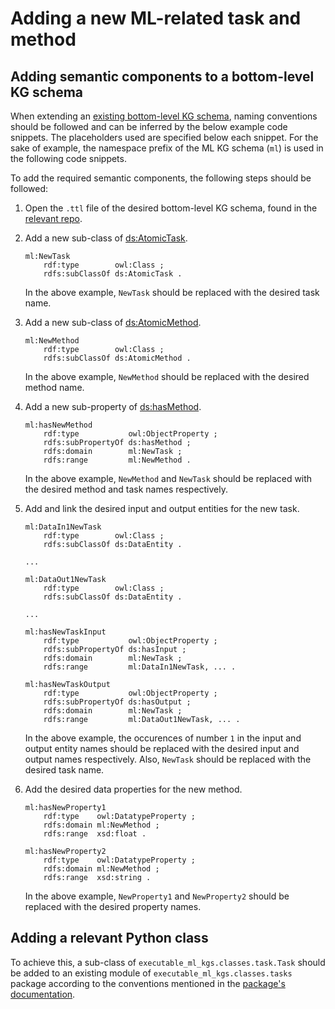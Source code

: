 <!-- markdownlint-disable MD046 -->

# Adding a new ML-related task and method

## Adding semantic components to a bottom-level KG schema
When extending an [existing bottom-level KG schema](https://github.com/boschresearch/ExeKGLib#bottom-level-kg-schemas), naming conventions should be followed and can be inferred by the below example code snippets. The placeholders used are specified below each snippet. For the sake of example, the namespace prefix of the ML KG schema (`ml`) is used in the following code snippets.

To add the required semantic components, the following steps should be followed:

1. Open the `.ttl` file of the desired bottom-level KG schema, found in the [relevant repo](https://github.com/nsai-uio/ExeKGOntology).
2. Add a new sub-class of [ds:AtomicTask](https://nsai-uio.github.io/ExeKGOntology/OnToology/ds_exeKGOntology.ttl/documentation/index-en.html#AtomicTask).

    ```turtle
    ml:NewTask
        rdf:type        owl:Class ;
        rdfs:subClassOf ds:AtomicTask .
    ```
    In the above example, `NewTask` should be replaced with the desired task name.
3. Add a new sub-class of [ds:AtomicMethod](https://nsai-uio.github.io/ExeKGOntology/OnToology/ds_exeKGOntology.ttl/documentation/index-en.html#AtomicMethod).

    ```turtle
    ml:NewMethod
        rdf:type        owl:Class ;
        rdfs:subClassOf ds:AtomicMethod .
    ```
    In the above example, `NewMethod` should be replaced with the desired method name.
4. Add a new sub-property of [ds:hasMethod](https://nsai-uio.github.io/ExeKGOntology/OnToology/ds_exeKGOntology.ttl/documentation/index-en.html#hasMethod).

    ```turtle
    ml:hasNewMethod
        rdf:type           owl:ObjectProperty ;
        rdfs:subPropertyOf ds:hasMethod ;
        rdfs:domain        ml:NewTask ;
        rdfs:range         ml:NewMethod .
    ```
    In the above example, `NewMethod` and `NewTask` should be replaced with the desired method and task names respectively.
5. Add and link the desired input and output entities for the new task.

    ```turtle
    ml:DataIn1NewTask
        rdf:type        owl:Class ;
        rdfs:subClassOf ds:DataEntity .
   
    ...
   
    ml:DataOut1NewTask
        rdf:type        owl:Class ;
        rdfs:subClassOf ds:DataEntity . 

    ...  
 
    ml:hasNewTaskInput
        rdf:type           owl:ObjectProperty ;
        rdfs:subPropertyOf ds:hasInput ;
        rdfs:domain        ml:NewTask ;
        rdfs:range         ml:DataIn1NewTask, ... .
   
    ml:hasNewTaskOutput
        rdf:type           owl:ObjectProperty ;
        rdfs:subPropertyOf ds:hasOutput ;
        rdfs:domain        ml:NewTask ;
        rdfs:range         ml:DataOut1NewTask, ... .
    ```
   In the above example, the occurences of number `1` in the input and output entity names should be replaced with the desired input and output names respectively. Also, `NewTask` should be replaced with the desired task name.
6. Add the desired data properties for the new method.

    ```turtle
    ml:hasNewProperty1
        rdf:type    owl:DatatypeProperty ;
        rdfs:domain ml:NewMethod ;
        rdfs:range  xsd:float .

    ml:hasNewProperty2
        rdf:type    owl:DatatypeProperty ;
        rdfs:domain ml:NewMethod ;
        rdfs:range  xsd:string .
    ```
    In the above example, `NewProperty1` and `NewProperty2` should be replaced with the desired property names.


## Adding a relevant Python class
To achieve this, a sub-class of `executable_ml_kgs.classes.task.Task` should be added to an existing module of `executable_ml_kgs.classes.tasks` package according to the conventions mentioned in the [package's documentation](../tasks-package-documentation).